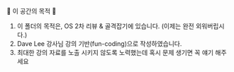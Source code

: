 🙏 이 공간의 목적 🙏
1. 이 폴더의 목적은, OS 2차 리뷰 & 골격잡기에 있습니다.
(이제는 완전 외워버립시다.)
2. Dave Lee 강사님 강의 기반(fun-coding)으로 작성하였습니다.
3. 최대한 강의 자료를 노출 시키지 않도록 노력했는데 혹시 문제 생기면 꼭 얘기 해주세요
